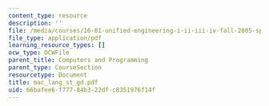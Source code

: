 ```yaml
---
content_type: resource
description: ''
file: /media/courses/16-01-unified-engineering-i-ii-iii-iv-fall-2005-spring-2006/66bafee6f77784b322dfc8351976f14f_mac_lang_st_gd.pdf
file_type: application/pdf
learning_resource_types: []
ocw_type: OCWFile
parent_title: Computers and Programming
parent_type: CourseSection
resourcetype: Document
title: mac_lang_st_gd.pdf
uid: 66bafee6-f777-84b3-22df-c8351976f14f
---
```

